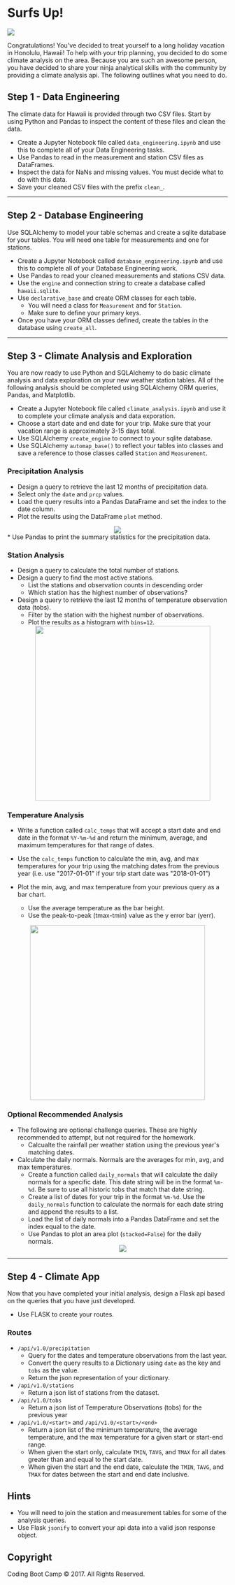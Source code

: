 <!--lint disable no-heading-punctuation-->
# Surfs Up!
<!--lint enable no-heading-punctuation-->

<img src='images/surfs-up.jpeg' />

Congratulations! You've decided to treat yourself to a long holiday vacation in Honolulu, Hawaii! To help with your trip planning, you decided to do some climate analysis on the area. Because you are such an awesome person, you have decided to share your ninja analytical skills with the community by providing a climate analysis api. The following outlines what you need to do.

## Step 1 - Data Engineering

The climate data for Hawaii is provided through two CSV files. Start by using Python and Pandas to inspect the content of these files and clean the data.

* Create a Jupyter Notebook file called `data_engineering.ipynb` and use this to complete all of your Data Engineering tasks.
* Use Pandas to read in the measurement and station CSV files as DataFrames.
* Inspect the data for NaNs and missing values. You must decide what to do with this data.
* Save your cleaned CSV files with the prefix `clean_`.

---

## Step 2 - Database Engineering

Use SQLAlchemy to model your table schemas and create a sqlite database for your tables. You will need one table for measurements and one for stations.

* Create a Jupyter Notebook called `database_engineering.ipynb` and use this to complete all of your Database Engineering work.
* Use Pandas to read your cleaned measurements and stations CSV data.
* Use the `engine` and connection string to create a database called `hawaii.sqlite`.
* Use `declarative_base` and create ORM classes for each table.
  * You will need a class for `Measurement` and for `Station`.
  * Make sure to define your primary keys.
* Once you have your ORM classes defined, create the tables in the database using `create_all`.

---

## Step 3 - Climate Analysis and Exploration

You are now ready to use Python and SQLAlchemy to do basic climate analysis and data exploration on your new weather station tables. All of the following analysis should be completed using SQLAlchemy ORM queries, Pandas, and Matplotlib.

* Create a Jupyter Notebook file called `climate_analysis.ipynb` and use it to complete your climate analysis and data exporation.
* Choose a start date and end date for your trip. Make sure that your vacation range is approximately 3-15 days total.
* Use SQLAlchemy `create_engine` to connect to your sqlite database.
* Use SQLAlchemy `automap_base()` to reflect your tables into classes and save a reference to those classes called `Station` and `Measurement`.

### Precipitation Analysis

* Design a query to retrieve the last 12 months of precipitation data.
* Select only the `date` and `prcp` values.
* Load the query results into a Pandas DataFrame and set the index to the date column.
* Plot the results using the DataFrame `plot` method.
<center><img src='images/precip.png' /></center>
* Use Pandas to print the summary statistics for the precipitation data.

### Station Analysis

* Design a query to calculate the total number of stations.
* Design a query to find the most active stations.
  * List the stations and observation counts in descending order
  * Which station has the highest number of observations?
* Design a query to retrieve the last 12 months of temperature observation data (tobs).
  * Filter by the station with the highest number of observations.
  * Plot the results as a histogram with `bins=12`.
  <center><img src='images/temp_hist.png' height="400px" /></center>

### Temperature Analysis

* Write a function called `calc_temps` that will accept a start date and end date in the format `%Y-%m-%d` and return the minimum, average, and maximum temperatures for that range of dates.

* Use the `calc_temps` function to calculate the min, avg, and max temperatures for your trip using the matching dates from the previous year (i.e. use "2017-01-01" if your trip start date was "2018-01-01")

* Plot the min, avg, and max temperature from your previous query as a bar chart.
  * Use the average temperature as the bar height.
  * Use the peak-to-peak (tmax-tmin) value as the y error bar (yerr).
<center><img src='images/temp_avg.png' height="400px"/></center>


### Optional Recommended Analysis

* The following are optional challenge queries. These are highly recommended to attempt, but not required for the homework.
  * Calcualte the rainfall per weather station using the previous year's matching dates.
* Calculate the daily normals. Normals are the averages for min, avg, and max temperatures.
  * Create a function called `daily_normals` that will calculate the daily normals for a specific date. This date string will be in the format `%m-%d`. Be sure to use all historic tobs that match that date string.
  * Create a list of dates for your trip in the format `%m-%d`. Use the `daily_normals` function to calculate the normals for each date string and append the results to a list.
  * Load the list of daily normals into a Pandas DataFrame and set the index equal to the date.
  * Use Pandas to plot an area plot (`stacked=False`) for the daily normals.
  <center><img src="images/daily_normals.png" /></center>

---

## Step 4 - Climate App

Now that you have completed your initial analysis, design a Flask api based on the queries that you have just developed.
* Use FLASK to create your routes.

### Routes

* `/api/v1.0/precipitation`
  * Query for the dates and temperature observations from the last year.
  * Convert the query results to a Dictionary using `date` as the key and `tobs` as the value.
  * Return the json representation of your dictionary.
* `/api/v1.0/stations`
  * Return a json list of stations from the dataset.
* `/api/v1.0/tobs`
  * Return a json list of Temperature Observations (tobs) for the previous year
* `/api/v1.0/<start>` and `/api/v1.0/<start>/<end>`
  * Return a json list of the minimum temperature, the average temperature, and the max temperature for a given start or start-end range.
  * When given the start only, calculate `TMIN`, `TAVG`, and `TMAX` for all dates greater than and equal to the start date.
  * When given the start and the end date, calculate the `TMIN`, `TAVG`, and `TMAX` for dates between the start and end date inclusive.

## Hints

* You will need to join the station and measurement tables for some of the analysis queries.
* Use Flask `jsonify` to convert your api data into a valid json response object.

## Copyright

Coding Boot Camp © 2017. All Rights Reserved.
